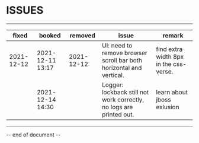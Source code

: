 # ISSUES

----

| fixed      | booked           | removed    | issue                                                        | remark                                 |
| ---------- | ---------------- | ---------- | ------------------------------------------------------------ | -------------------------------------- |
| 2021-12-12 | 2021-12-11 13:17 | 2021-12-12 | UI: need to remove browser scroll bar both horizontal and vertical. | find extra width 8px in the css-verse. |
|            | 2021-12-14 14:30 |            | Logger: lockback still not work correctly, no logs are printed out. | learn about jboss exlusion             |



----

-- end of document --